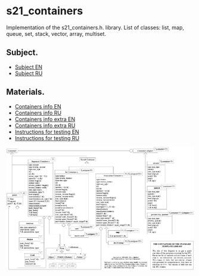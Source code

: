 # s21_containers

Implementation of the s21_containers.h. library. List of classes: list, map, queue, set, stack, vector, array, multiset.

## Subject.

- [Subject EN](./subject_en.md)
- [Subject RU](./subject_ru.md)

## Materials.

- [Containers info EN](./materials/containers_info.md)
- [Containers info RU](./materials/containers_info_rus.md)
- [Containers info extra EN](./materials/containers_info_extra.md)
- [Containers info extra RU](./materials/containers_info_extra_rus.md)
- [Instructions for testing EN](./materials/instructions_for_testing.md)
- [Instructions for testing RU](./materials/instructions_for_testing_rus.md)

<img src="./materials/STL_UML.png" alt="stl_uml" width="700"/>
